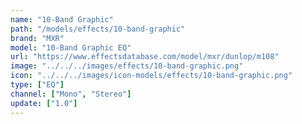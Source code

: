 ```yaml
---
name: "10-Band Graphic"
path: "/models/effects/10-band-graphic"
brand: "MXR"
model: "10-Band Graphic EQ"
url: "https://www.effectsdatabase.com/model/mxr/dunlop/m108"
image: "../../../images/effects/10-band-graphic.png"
icon: "../../../images/icon-models/effects/10-band-graphic.png"
type: ["EQ"]
channel: ["Mono", "Stereo"]
update: ["1.0"]
---
```

